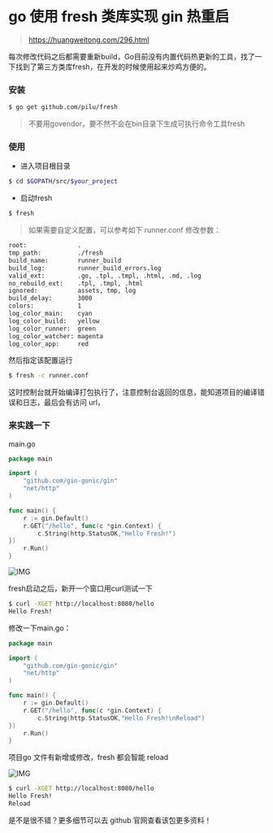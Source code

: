 [//]:# (2019/6/3 12:55|GOLANG|)
# go 使用 fresh 类库实现 gin 热重启
> https://huangweitong.com/296.html

每次修改代码之后都需要重新build，Go目前没有内置代码热更新的工具，找了一下找到了第三方类库fresh，在开发的时候使用起来炒鸡方便的。

### 安装
```bash
$ go get github.com/pilu/fresh
```
> 不要用govendor，要不然不会在bin目录下生成可执行命令工具fresh

### 使用
- 进入项目根目录
```bash
$ cd $GOPATH/src/$your_project
```
- 启动fresh
```bash
$ fresh
```
> 如果需要自定义配置，可以参考如下 runner.conf 修改参数：
```bash
root:              .
tmp_path:          ./fresh
build_name:        runner_build
build_log:         runner_build_errors.log
valid_ext:         .go, .tpl, .tmpl, .html, .md, .log
no_rebuild_ext:    .tpl, .tmpl, .html
ignored:           assets, tmp, log
build_delay:       3000
colors:            1
log_color_main:    cyan
log_color_build:   yellow
log_color_runner:  green
log_color_watcher: magenta
log_color_app:     red
```
然后指定该配置运行
```bash
$ fresh -c runner.conf
```

这时控制台就开始编译打包执行了，注意控制台返回的信息，能知道项目的编译错误和日志，最后会有访问 url，

### 来实践一下
main.go
```go
package main

import (
    "github.com/gin-gonic/gin"
    "net/http"
)

func main() {
    r := gin.Default()
    r.GET("/hello", func(c *gin.Context) {
        c.String(http.StatusOK,"Hello Fresh!")
})
    r.Run()
}
```

![IMG](https://huangweitong.com/usr/uploads/2018/12/386559645.png)

fresh启动之后，新开一个窗口用curl测试一下

```bash
$ curl -XGET http://localhost:8080/hello
Hello Fresh!
```

修改一下main.go：

```go
package main

import (
    "github.com/gin-gonic/gin"
    "net/http"
)

func main() {
    r := gin.Default()
    r.GET("/hello", func(c *gin.Context) {
        c.String(http.StatusOK,"Hello Fresh!\nReload")
})
    r.Run()
}
```

项目go 文件有新增或修改，fresh 都会智能 reload

![IMG](https://huangweitong.com/usr/uploads/2018/12/2368945946.png)

```bash
$ curl -XGET http://localhost:8080/hello
Hello Fresh!
Reload
```

是不是很不错？更多细节可以去 github 官网查看该包更多资料！